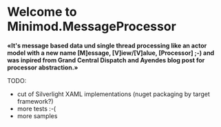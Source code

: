 # Welcome to Minimod.MessageProcessor

**«It's message based data und single thread processing like an actor model with a new name [M]essage, [V]iew/[V]alue, [Processor] ;-) and was inpired from Grand Central Dispatch and Ayendes blog post for processor abstraction.»**

TODO:
* cut of Silverlight XAML implementations (nuget packaging by target framework?)
* more tests :-(
* more samples



[1]: http://startbigthinksmall.wordpress.com/2011/07/05/reuse-reuse-reuse-do-we-need-utility-libraries-if-not-whats-next-minimods/
[2]: http://ayende.com/blog/3986/let-us-burn-all-those-pesky-util-common-libraries
[3]: http://ayende.com/blog/154049/limit-your-abstractions-application-eventsndash-event-processing-and-rx
